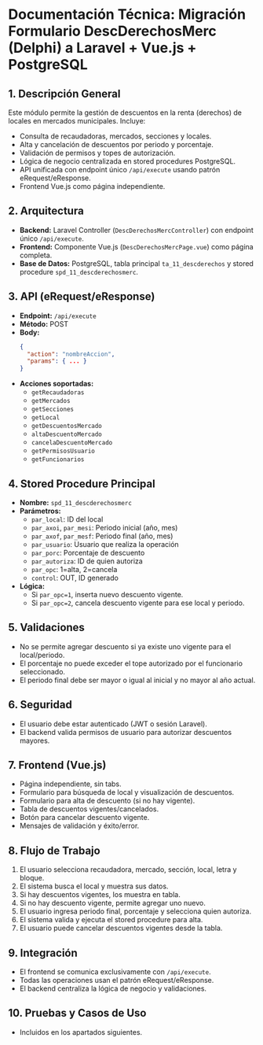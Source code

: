 # Documentación Técnica: Migración Formulario DescDerechosMerc (Delphi) a Laravel + Vue.js + PostgreSQL

## 1. Descripción General
Este módulo permite la gestión de descuentos en la renta (derechos) de locales en mercados municipales. Incluye:
- Consulta de recaudadoras, mercados, secciones y locales.
- Alta y cancelación de descuentos por periodo y porcentaje.
- Validación de permisos y topes de autorización.
- Lógica de negocio centralizada en stored procedures PostgreSQL.
- API unificada con endpoint único `/api/execute` usando patrón eRequest/eResponse.
- Frontend Vue.js como página independiente.

## 2. Arquitectura
- **Backend:** Laravel Controller (`DescDerechosMercController`) con endpoint único `/api/execute`.
- **Frontend:** Componente Vue.js (`DescDerechosMercPage.vue`) como página completa.
- **Base de Datos:** PostgreSQL, tabla principal `ta_11_descderechos` y stored procedure `spd_11_descderechosmerc`.

## 3. API (eRequest/eResponse)
- **Endpoint:** `/api/execute`
- **Método:** POST
- **Body:**
  ```json
  {
    "action": "nombreAccion",
    "params": { ... }
  }
  ```
- **Acciones soportadas:**
  - `getRecaudadoras`
  - `getMercados`
  - `getSecciones`
  - `getLocal`
  - `getDescuentosMercado`
  - `altaDescuentoMercado`
  - `cancelaDescuentoMercado`
  - `getPermisosUsuario`
  - `getFuncionarios`

## 4. Stored Procedure Principal
- **Nombre:** `spd_11_descderechosmerc`
- **Parámetros:**
  - `par_local`: ID del local
  - `par_axoi`, `par_mesi`: Periodo inicial (año, mes)
  - `par_axof`, `par_mesf`: Periodo final (año, mes)
  - `par_usuario`: Usuario que realiza la operación
  - `par_porc`: Porcentaje de descuento
  - `par_autoriza`: ID de quien autoriza
  - `par_opc`: 1=alta, 2=cancela
  - `control`: OUT, ID generado
- **Lógica:**
  - Si `par_opc=1`, inserta nuevo descuento vigente.
  - Si `par_opc=2`, cancela descuento vigente para ese local y periodo.

## 5. Validaciones
- No se permite agregar descuento si ya existe uno vigente para el local/periodo.
- El porcentaje no puede exceder el tope autorizado por el funcionario seleccionado.
- El periodo final debe ser mayor o igual al inicial y no mayor al año actual.

## 6. Seguridad
- El usuario debe estar autenticado (JWT o sesión Laravel).
- El backend valida permisos de usuario para autorizar descuentos mayores.

## 7. Frontend (Vue.js)
- Página independiente, sin tabs.
- Formulario para búsqueda de local y visualización de descuentos.
- Formulario para alta de descuento (si no hay vigente).
- Tabla de descuentos vigentes/cancelados.
- Botón para cancelar descuento vigente.
- Mensajes de validación y éxito/error.

## 8. Flujo de Trabajo
1. El usuario selecciona recaudadora, mercado, sección, local, letra y bloque.
2. El sistema busca el local y muestra sus datos.
3. Si hay descuentos vigentes, los muestra en tabla.
4. Si no hay descuento vigente, permite agregar uno nuevo.
5. El usuario ingresa periodo final, porcentaje y selecciona quien autoriza.
6. El sistema valida y ejecuta el stored procedure para alta.
7. El usuario puede cancelar descuentos vigentes desde la tabla.

## 9. Integración
- El frontend se comunica exclusivamente con `/api/execute`.
- Todas las operaciones usan el patrón eRequest/eResponse.
- El backend centraliza la lógica de negocio y validaciones.

## 10. Pruebas y Casos de Uso
- Incluidos en los apartados siguientes.
